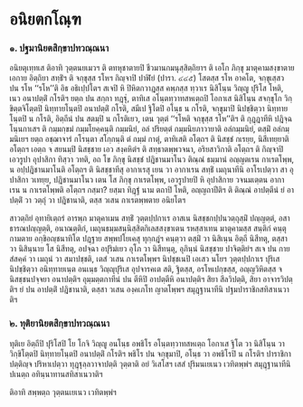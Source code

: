 <h1>อนิยตกโณฺฑ</h1>
<h3>๑. ปฐมานิยตสิกฺขาปทวณฺณนา</h3>
<p>อนิยตุเทฺทเส    ติอาทิ วุตฺตนยเมวฯ ติ ตทหุชาตายปิ ชีวมานกมนุสฺสิตฺถิยาฯ ติ เอโก ภิกฺขุ มาตุคามสงฺขาตาย เอกาย อิตฺถิยา สทฺธิํฯ ติ จกฺขุสฺส รโหฯ กิญฺจาปิ ปาฬิยํ (ปารา. ๔๔๕) โสตสฺส รโห อาคโต, จกฺขุเสฺสว ปน รโห ‘‘รโห’’ติ อิธ อธิเปฺปโตฯ สเจปิ หิ ปิหิตกวาฎสฺส คพฺภสฺส ทฺวาเร นิสิโนฺน วิญฺญู ปุริโส โหติ, เนว อนาปตฺติํ กโรติฯ ยตฺถ ปน สกฺกา ทฎฺฐุํ, ตาทิเส อโนฺตทฺวาทสหเตฺถปิ โอกาเส นิสิโนฺน สจกฺขุโก วิกฺขิตฺตจิโตฺตปิ นิทฺทายโนฺตปิ อนาปตฺติํ กโรติ, สมีเป ฐิโตปิ อโนฺธ น กโรติ, จกฺขุมาปิ นิปชฺชิตฺวา นิทฺทายโนฺตปิ น กโรติ, อิตฺถีนํ ปน สตมฺปิ น กโรติเยว, เตน วุตฺตํ ‘‘รโหติ จกฺขุสฺส รโห’’ติฯ ติ กุฎฺฎาทีหิ ปฎิจฺฉโนฺนกาเสฯ ติ กมฺมกฺขมํ กมฺมโยคฺคนฺติ กมฺมนิยํ, อลํ ปริยตฺตํ กมฺมนิยภาวายาติ อลํกมฺมนิยํ, ตสฺมิํ อลํกมฺมนิเยฯ ยตฺถ อชฺฌาจารํ กโรนฺตา สโกฺกนฺติ ตํ กมฺมํ กาตุํ, ตาทิเสติ อโตฺถฯ ติ นิสชฺชํ กเรยฺย, นิสีเทยฺยาติ อโตฺถฯ เอตฺถ จ สยนมฺปิ นิสชฺชาย เอว สงฺคหิตํฯ ติ สทฺธาตพฺพวจนา, อริยสาวิกาติ อโตฺถฯ ติ กิญฺจาปิ เอวรูปา อุปาสิกา ทิสฺวา วทติ, อถ โข ภิกฺขุ นิสชฺชํ ปฎิชานมาโนว ติณฺณํ ธมฺมานํ อญฺญตเรน กาเรตโพฺพ, น อปฺปฎิชานมาโนติ อโตฺถฯ ติ นิสชฺชาทีสุ อากาเรสุ เยน วา อากาเรน สทฺธิํ เมถุนาทีนิ อาโรเปตฺวา สา อุปาสิกา วเทยฺย, ปฎิชานมาโนว เตน โส ภิกฺขุ กาเรตโพฺพ, เอวรูปายปิ หิ อุปาสิกาย วจนมเตฺตน อากาเรน น กาเรตโพฺพติ อโตฺถฯ กสฺมา? ยสฺมา ทิฎฺฐํ นาม ตถาปิ โหติ, อญฺญถาปีติฯ ติ ติณฺณํ อาปตฺตีนํ ยํ อาปตฺติํ วา วตฺถุํ วา ปฎิชานาติ, ตสฺส วเสน กาเรตพฺพตาย อนิยโตฯ</p>


<p>สาวตฺถิยํ   อุทายิเตฺถรํ อารพฺภ มาตุคาเมน สทฺธิํ วุตฺตปฺปกาเร อาสเน นิสชฺชกปฺปนวตฺถุสฺมิํ ปญฺญตฺตํ, อสาธารณปญฺญตฺติ, อนาณตฺติกํ, เมถุนธมฺมสนฺนิสฺสิตกิเลสสงฺขาเตน รหสฺสาเทน มาตุคามสฺส สนฺติกํ คนฺตุกามตาย อกฺขิอญฺชนาทิโต ปฎฺฐาย สพฺพปโยเคสุ ทุกฺกฎํฯ คนฺตฺวา ตสฺมิํ วา นิสิเนฺน อิตฺถี นิสีทตุ, ตสฺสา วา นิสินฺนาย โส นิสีทตุ, อปจฺฉา อปุริมํเยว อุโภ วา นิสีทนฺตุ, อุภินฺนํ นิสชฺชาย ปาจิตฺติยํฯ สเจ ปน กายสํสคฺคํ วา เมถุนํ วา สมาปชฺชติ, เตสํ วเสน กาเรตโพฺพฯ นิปชฺชเนปิ เอเสว นโยฯ วุตฺตปฺปกาเร ปุริเส นิปชฺชิตฺวา อนิทฺทายเนฺต อนเนฺธ วิญฺญุปุริเส อุปจารคเต สติ, ฐิตสฺส, อรโหเปกฺขสฺส, อญฺญวิหิตสฺส จ นิสชฺชนปจฺจยา อนาปตฺติฯ อุมฺมตฺตกาทีนํ ปน ตีหิปิ อาปตฺตีหิ อนาปตฺติฯ สิยา สีลวิปตฺติ, สิยา อาจารวิปตฺติฯ ยํ ปน  อาปตฺติํ ปฎิชานาติ, ตสฺสา วเสน องฺคเภโท ญาตโพฺพฯ สมุฎฺฐานาทีนิ ปฐมปาราชิกสทิสาเนวาติฯ</p>

</p>


<h3>๒. ทุติยานิยตสิกฺขาปทวณฺณนา</h3>
<p>ทุติเย อิตฺถีปิ ปุริโสปิ โย โกจิ วิญฺญู อนโนฺธ อพธิโร อโนฺตทฺวาทสหเตฺถ โอกาเส ฐิโต วา นิสิโนฺน วา วิกฺขิโตฺตปิ นิทฺทายโนฺตปิ อนาปตฺติํ กโรติฯ พธิโร ปน จกฺขุมาปิ, อโนฺธ วา อพธิโรปิ น กโรติฯ ปาราชิกาปตฺติญฺจ ปริหาเปตฺวา ทุฎฺฐุลฺลวาจาปตฺติ วุตฺตาติ อยํ วิเสโสฯ เสสํ ปุริมนเยเนว เวทิตพฺพํฯ สมุฎฺฐานาทีนิ ปเนตฺถ อทินฺนาทานสทิสาเนวาติฯ</p>

</p>


<p>ติอาทิ สพฺพตฺถ วุตฺตนเยเนว เวทิตพฺพํฯ</p>

</p>

</p>





